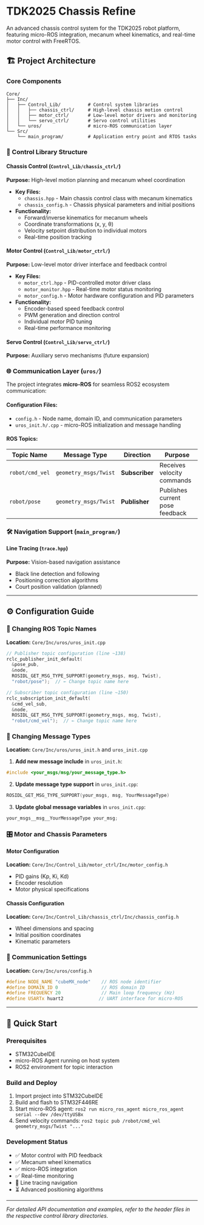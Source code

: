 # TDK2025 Chassis Refine

An advanced chassis control system for the TDK2025 robot platform, featuring micro-ROS integration, mecanum wheel kinematics, and real-time motor control with FreeRTOS.

## 🏗️ Project Architecture

### Core Components

```
Core/
├── Inc/
│   ├── Control_Lib/          # Control system libraries
│   │   ├── chassis_ctrl/     # High-level chassis motion control
│   │   ├── motor_ctrl/       # Low-level motor drivers and monitoring
│   │   └── servo_ctrl/       # Servo control utilities
│   └── uros/                 # micro-ROS communication layer
└── Src/
    └── main_program/         # Application entry point and RTOS tasks
```

### 🎯 Control Library Structure

#### **Chassis Control** (`Control_Lib/chassis_ctrl/`)
**Purpose:** High-level motion planning and mecanum wheel coordination
- **Key Files:**
  - `chassis.hpp` - Main chassis control class with mecanum kinematics
  - `chassis_config.h` - Chassis physical parameters and initial positions
- **Functionality:**
  - Forward/inverse kinematics for mecanum wheels
  - Coordinate transformations (x, y, θ)
  - Velocity setpoint distribution to individual motors
  - Real-time position tracking

#### **Motor Control** (`Control_Lib/motor_ctrl/`)
**Purpose:** Low-level motor driver interface and feedback control
- **Key Files:**
  - `motor_ctrl.hpp` - PID-controlled motor driver class
  - `motor_monitor.hpp` - Real-time motor status monitoring
  - `motor_config.h` - Motor hardware configuration and PID parameters
- **Functionality:**
  - Encoder-based speed feedback control
  - PWM generation and direction control
  - Individual motor PID tuning
  - Real-time performance monitoring

#### **Servo Control** (`Control_Lib/servo_ctrl/`)
**Purpose:** Auxiliary servo mechanisms (future expansion)

### 🌐 Communication Layer (`uros/`)

The project integrates **micro-ROS** for seamless ROS2 ecosystem communication:

#### **Configuration Files:**
- `config.h` - Node name, domain ID, and communication parameters
- `uros_init.h/.cpp` - micro-ROS initialization and message handling

#### **ROS Topics:**

| Topic Name | Message Type | Direction | Purpose |
|------------|-------------|-----------|---------|
| `robot/cmd_vel` | `geometry_msgs/Twist` | **Subscriber** | Receives velocity commands |
| `robot/pose` | `geometry_msgs/Twist` | **Publisher** | Publishes current pose feedback |

### 🛠️ Navigation Support (`main_program/`)

#### **Line Tracing** (`trace.hpp`)
**Purpose:** Vision-based navigation assistance
- Black line detection and following
- Positioning correction algorithms
- Court position validation (planned)

---

## ⚙️ Configuration Guide

### 🔧 Changing ROS Topic Names

**Location:** `Core/Inc/uros/uros_init.cpp`

```cpp
// Publisher topic configuration (line ~138)
rclc_publisher_init_default(
  &pose_pub,
  &node,
  ROSIDL_GET_MSG_TYPE_SUPPORT(geometry_msgs, msg, Twist),
  "robot/pose");  // ← Change topic name here

// Subscriber topic configuration (line ~150)
rclc_subscription_init_default(
  &cmd_vel_sub,
  &node,
  ROSIDL_GET_MSG_TYPE_SUPPORT(geometry_msgs, msg, Twist),
  "robot/cmd_vel");  // ← Change topic name here
```

### 📨 Changing Message Types

**Location:** `Core/Inc/uros/uros_init.h` and `uros_init.cpp`

1. **Add new message include** in `uros_init.h`:
```cpp
#include <your_msgs/msg/your_message_type.h>
```

2. **Update message type support** in `uros_init.cpp`:
```cpp
ROSIDL_GET_MSG_TYPE_SUPPORT(your_msgs, msg, YourMessageType)
```

3. **Update global message variables** in `uros_init.cpp`:
```cpp
your_msgs__msg__YourMessageType your_msg;
```

### 🎛️ Motor and Chassis Parameters

#### Motor Configuration
**Location:** `Core/Inc/Control_Lib/motor_ctrl/Inc/motor_config.h`
- PID gains (Kp, Ki, Kd)
- Encoder resolution
- Motor physical specifications

#### Chassis Configuration  
**Location:** `Core/Inc/Control_Lib/chassis_ctrl/Inc/chassis_config.h`
- Wheel dimensions and spacing
- Initial position coordinates
- Kinematic parameters

### 📡 Communication Settings
**Location:** `Core/Inc/uros/config.h`
```cpp
#define NODE_NAME "cubeMX_node"    // ROS node identifier
#define DOMAIN_ID 0                // ROS domain ID
#define FREQUENCY 20               // Main loop frequency (Hz)
#define USARTx huart2             // UART interface for micro-ROS
```

---

## 🚀 Quick Start

### Prerequisites
- STM32CubeIDE
- micro-ROS Agent running on host system
- ROS2 environment for topic interaction

### Build and Deploy
1. Import project into STM32CubeIDE
2. Build and flash to STM32F446RE
3. Start micro-ROS agent: `ros2 run micro_ros_agent micro_ros_agent serial --dev /dev/ttyUSBx`
4. Send velocity commands: `ros2 topic pub /robot/cmd_vel geometry_msgs/Twist "..."`

### Development Status
- ✅ Motor control with PID feedback
- ✅ Mecanum wheel kinematics  
- ✅ micro-ROS integration
- ✅ Real-time monitoring
- 🔄 Line tracing navigation
- ⏳ Advanced positioning algorithms

---

*For detailed API documentation and examples, refer to the header files in the respective control library directories.*
